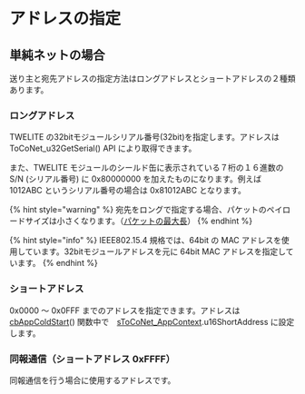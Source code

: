 # アドレスの指定

## 単純ネットの場合

送り主と宛先アドレスの指定方法はロングアドレスとショートアドレスの２種類あります。

### ロングアドレス

TWELITE の32bitモジュールシリアル番号(32bit)を指定します。アドレスは ToCoNet_u32GetSerial() API により取得できます。

また、TWELITE モジュールのシールド缶に表示されている７桁の１６進数の S/N (シリアル番号) に 0x80000000 を加えたものになります。例えば 1012ABC というシリアル番号の場合は 0x81012ABC となります。

{% hint style="warning" %}
宛先をロングで指定する場合、パケットのペイロードサイズは小さくなります。（[パケットの最大長](pakettono.md)）
{% endhint %}

{% hint style="info" %}
IEEE802.15.4 規格では、64bit の MAC アドレスを使用しています。32bitモジュールアドレスを元に 64bit MAC アドレスを指定しています。
{% endhint %}

### ショートアドレス

0x0000 〜 0x0FFF までのアドレスを指定できます。アドレスは [cbAppColdStart](../../twelite-net-api-ref/krubakku/cbappcoldstart.md)() 関数中で　[sToCoNet_AppContext](../../twelite-net-api-ref/gou-zao-ti/stoconet_appcontext.md).u16ShortAddress に設定します。

### 同報通信（ショートアドレス 0xFFFF）

同報通信を行う場合に使用するアドレスです。



